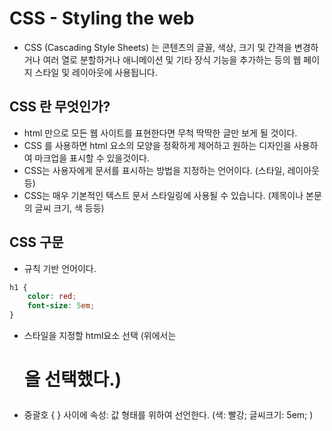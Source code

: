 # CSS - Styling the web

- CSS (Cascading Style Sheets) 는 콘텐츠의 글꼴, 색상, 크기 및 간격을 변경하거나 여러 열로 분할하거나 애니메이션 및 기타 장식 기능을 추가하는 등의 웹 페이지 스타일 및 레이아웃에 사용됩니다.



## CSS 란 무엇인가?

- html 만으로 모든 웹 사이트를 표현한다면 무척 딱딱한 글만 보게 될 것이다. 
- CSS 를 사용하면 html 요소의 모양을 정확하게 제어하고 원하는 디자인을 사용하여 마크업을 표시할 수 있을것이다. 
- CSS는 사용자에게 문서를 표시하는 방법을 지정하는 언어이다. (스타일, 레이아웃 등)
- CSS는 매우 기본적인 텍스트 문서 스타일링에 사용될 수 있습니다. (제목이나 본문의 글씨 크기, 색 등등)



## CSS 구문

- 규칙 기반 언어이다.

```css
h1 {
    color: red;
    font-size: 5em;
}
```

- 스타일을 지정할 html요소 선택 (위에서는 <h1> 을 선택했다.)

- 중괄호 {  } 사이에 속성: 값  형태를 위하여 선언한다. (색: 빨강;  글씨크기: 5em; )
